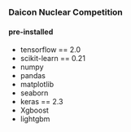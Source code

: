 ### Daicon Nuclear Competition


#### pre-installed
- tensorflow == 2.0
- scikit-learn == 0.21
- numpy
- pandas
- matplotlib
- seaborn
- keras == 2.3 
- Xgboost
- lightgbm